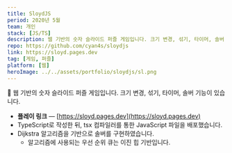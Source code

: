 ```yaml
---
title: SloydJS
period: 2020년 5월
team: 개인
stack: [JS/TS]
description: 웹 기반의 숫자 슬라이드 퍼즐 게임입니다. 크기 변경, 섞기, 타이머, 솔버 기능이 있습니다.
repo: https://github.com/cyan4s/sloydjs
link: https://sloyd.pages.dev
tag: [게임, 퍼즐]
platform: [웹]
heroImage: ../../assets/portfolio/sloydjs/sl.png
---
```


🧩 웹 기반의 숫자 슬라이드 퍼즐 게임입니다. 크기 변경, 섞기, 타이머, 솔버 기능이 있습니다.

- **플레이 링크** — [https://sloyd.pages.dev](https://sloyd.pages.dev)
- TypeScript로 작성한 뒤, tsx 컴파일러를 통한 JavaScript 파일을 배포했습니다.
- Dijkstra 알고리즘을 기반으로 솔버를 구현하였습니다.
  - 알고리즘에 사용되는 우선 순위 큐는 이진 힙 기반입니다.
